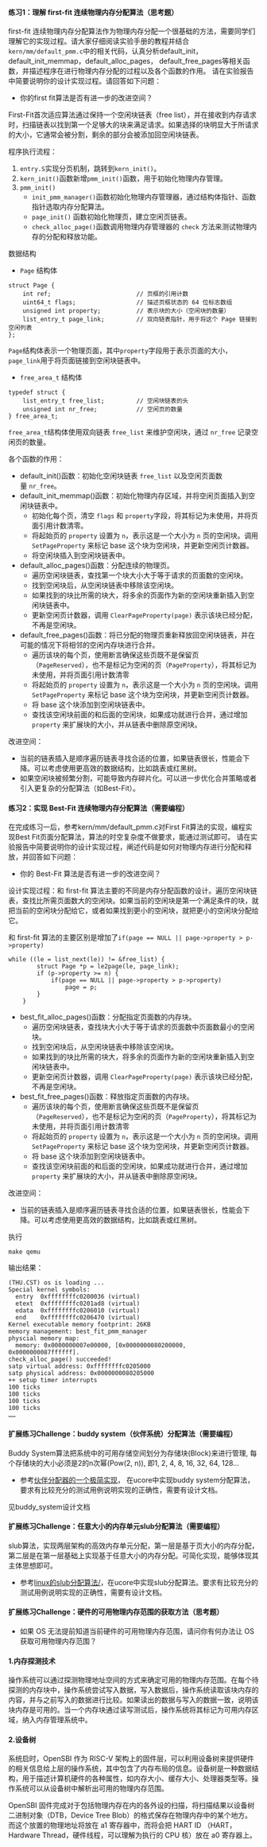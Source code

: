 #### 练习1：理解 first-fit 连续物理内存分配算法（思考题）
first-fit 连续物理内存分配算法作为物理内存分配一个很基础的方法，需要同学们理解它的实现过程。请大家仔细阅读实验手册的教程并结合`kern/mm/default_pmm.c`中的相关代码，认真分析default_init，default_init_memmap，default_alloc_pages， default_free_pages等相关函数，并描述程序在进行物理内存分配的过程以及各个函数的作用。 请在实验报告中简要说明你的设计实现过程。请回答如下问题：

- 你的first fit算法是否有进一步的改进空间？

First-Fit首次适应算法通过保持一个空闲块链表（free list），并在接收到内存请求时，扫描链表以找到第一个足够大的块来满足请求。如果选择的块明显大于所请求的大小，它通常会被分割，剩余的部分会被添加回空闲块链表。

程序执行流程：
1. `entry.S`实现分页机制，跳转到`kern_init()`。
2. `kern_init()`函数新增`pmm_init()`函数，用于初始化物理内存管理。
3. `pmm_init()`
    - `init_pmm_manager()`函数初始化物理内存管理器，通过结构体指针、函数指针选取内存分配算法。
    - `page_init()` 函数初始化物理页，建立空闲页链表。
    - `check_alloc_page()`函数调用物理内存管理器的 `check` 方法来测试物理内存的分配和释放功能。

数据结构
- `Page` 结构体
```
struct Page {
    int ref;                        // 页框的引用计数
    uint64_t flags;                 // 描述页框状态的 64 位标志数组
    unsigned int property;          // 表示块的大小（空闲块的数量）
    list_entry_t page_link;         // 双向链表指针，用于将这个 Page 链接到空闲列表
};
```
`Page`结构体表示一个物理页面，其中`property`字段用于表示页面的大小，`page_link`用于将页面链接到空闲块链表中。

- `free_area_t` 结构体
```
typedef struct {
    list_entry_t free_list;         // 空闲块链表的头
    unsigned int nr_free;           // 空闲页的数量
} free_area_t;
```
`free_area_t`结构体使用双向链表 `free_list` 来维护空闲块，通过 `nr_free` 记录空闲页的数量。

各个函数的作用：
- default_init()函数：初始化空闲块链表 `free_list` 以及空闲页面数量 `nr_free`。
- default_init_memmap()函数：初始化物理内存区域，并将空闲页面插入到空闲块链表中。
	- 初始化每个页，清空 `flags` 和 `property`字段，将其标记为未使用，并将页面引用计数清零。
	- 将起始页的 `property` 设置为 `n`，表示这是一个大小为 `n` 页的空闲块。调用 `SetPageProperty` 来标记 base 这个块为空闲块，并更新空闲页计数器。
	- 将空闲块插入到空闲块链表中。
- default_alloc_pages()函数：分配连续的物理页。
	- 遍历空闲块链表，查找第一个块大小大于等于请求的页面数的空闲块。
	- 找到空闲块后，从空闲块链表中移除该空闲块。
	- 如果找到的块比所需的块大，将多余的页面作为新的空闲块重新插入到空闲块链表中。
	- 更新空闲页计数器，调用 `ClearPageProperty(page)` 表示该块已经分配，不再是空闲块。
- default_free_pages()函数：将已分配的物理页重新释放回空闲块链表，并在可能的情况下将相邻的空闲内存块进行合并。
	- 遍历该块的每个页，使用断言确保这些页既不是保留页（`PageReserved`），也不是标记为空闲的页（`PageProperty`），将其标记为未使用，并将页面引用计数清零
	- 将起始页的 `property` 设置为 `n`，表示这是一个大小为 `n` 页的空闲块。调用 `SetPageProperty` 来标记 base 这个块为空闲块，并更新空闲页计数器。
	- 将 base 这个块添加到空闲块链表中。
	- 查找该空闲块前面的和后面的空闲块，如果成功就进行合并，通过增加 `property` 来扩展块的大小，并从链表中删除原空闲块。

改进空间：
- 当前的链表插入是顺序遍历链表寻找合适的位置，如果链表很长，性能会下降。可以考虑使用更高效的数据结构，比如跳表或红黑树。
- 如果空闲块被频繁分割，可能导致内存碎片化。可以进一步优化合并策略或者引入更复杂的分配算法（如Best-Fit）。
#### 练习2：实现 Best-Fit 连续物理内存分配算法（需要编程）
在完成练习一后，参考kern/mm/default_pmm.c对First Fit算法的实现，编程实现Best Fit页面分配算法，算法的时空复杂度不做要求，能通过测试即可。 请在实验报告中简要说明你的设计实现过程，阐述代码是如何对物理内存进行分配和释放，并回答如下问题：

- 你的 Best-Fit 算法是否有进一步的改进空间？

设计实现过程：和 first-fit 算法主要的不同是内存分配函数的设计。遍历空闲块链表，查找比所需页面数大的空闲块。如果当前的空闲块是第一个满足条件的块，就把当前的空闲块分配给它，或者如果找到更小的空闲块，就把更小的空闲块分配给它。

和 first-fit 算法的主要区别是增加了`if(page == NULL || page->property > p->property)`
```
while ((le = list_next(le)) != &free_list) {
        struct Page *p = le2page(le, page_link);
        if (p->property >= n) {
            if(page == NULL || page->property > p->property)
                page = p;
        }
    }
```

- best_fit_alloc_pages()函数：分配指定页面数的内存块。
	- 遍历空闲块链表，查找块大小大于等于请求的页面数中页面数最小的空闲块。
	- 找到空闲块后，从空闲块链表中移除该空闲块。
	- 如果找到的块比所需的块大，将多余的页面作为新的空闲块重新插入到空闲块链表中。
	- 更新空闲页计数器，调用 `ClearPageProperty(page)` 表示该块已经分配，不再是空闲块。
- best_fit_free_pages()函数：释放指定页面数的内存块。
	- 遍历该块的每个页，使用断言确保这些页既不是保留页（`PageReserved`），也不是标记为空闲的页（`PageProperty`），将其标记为未使用，并将页面引用计数清零
	- 将起始页的 `property` 设置为 `n`，表示这是一个大小为 `n` 页的空闲块。调用 `SetPageProperty` 来标记 base 这个块为空闲块，并更新空闲页计数器。
	- 将 base 这个块添加到空闲块链表中。
	- 查找该空闲块前面的和后面的空闲块，如果成功就进行合并，通过增加 `property` 来扩展块的大小，并从链表中删除原空闲块。

改进空间：
- 当前的链表插入是顺序遍历链表寻找合适的位置，如果链表很长，性能会下降。可以考虑使用更高效的数据结构，比如跳表或红黑树。

执行
```
make qemu
```

输出结果：
```
(THU.CST) os is loading ...
Special kernel symbols:
  entry  0xffffffffc0200036 (virtual)
  etext  0xffffffffc0201ad8 (virtual)
  edata  0xffffffffc0206010 (virtual)
  end    0xffffffffc0206470 (virtual)
Kernel executable memory footprint: 26KB
memory management: best_fit_pmm_manager
physcial memory map:
  memory: 0x0000000007e00000, [0x0000000080200000, 0x0000000087ffffff].
check_alloc_page() succeeded!
satp virtual address: 0xffffffffc0205000
satp physical address: 0x0000000080205000
++ setup timer interrupts
100 ticks
100 ticks
100 ticks
100 ticks
……
```

#### 扩展练习Challenge：buddy system（伙伴系统）分配算法（需要编程）
Buddy System算法把系统中的可用存储空间划分为存储块(Block)来进行管理, 每个存储块的大小必须是2的n次幂(Pow(2, n)), 即1, 2, 4, 8, 16, 32, 64, 128...

- 参考[伙伴分配器的一个极简实现](http://coolshell.cn/articles/10427.html)， 在ucore中实现buddy system分配算法，要求有比较充分的测试用例说明实现的正确性，需要有设计文档。

见buddy_system设计文档
#### 扩展练习Challenge：任意大小的内存单元slub分配算法（需要编程）
slub算法，实现两层架构的高效内存单元分配，第一层是基于页大小的内存分配，第二层是在第一层基础上实现基于任意大小的内存分配。可简化实现，能够体现其主体思想即可。
- 参考[linux的slub分配算法/](https://github.com/torvalds/linux/blob/master/mm/slub.c)，在ucore中实现slub分配算法。要求有比较充分的测试用例说明实现的正确性，需要有设计文档。

#### 扩展练习Challenge：硬件的可用物理内存范围的获取方法（思考题）
- 如果 OS 无法提前知道当前硬件的可用物理内存范围，请问你有何办法让 OS 获取可用物理内存范围？
#### 1.内存探测技术
操作系统可以通过探测物理地址空间的方式来确定可用的物理内存范围。在每个待探测的内存块中，操作系统尝试写入数据，写入数据后，操作系统读取该块内存的内容，并与之前写入的数据进行比较。如果读出的数据与写入的数据一致，说明该块内存是可用的。当一个内存块通过读写测试后，操作系统将其标记为可用内存区域，纳入内存管理系统中。
#### 2.设备树
系统启时，OpenSBI 作为 RISC-V 架构上的固件层，可以利用设备树来提供硬件的相关信息给上层的操作系统，其中包含了内存布局的信息。设备树是一种数据结构，用于描述计算机硬件的各种属性，如内存大小、缓存大小、处理器类型等。操作系统可以从设备树中解析出可用的物理内存范围。

OpenSBI 固件完成对于包括物理内存在内的各外设的扫描，将扫描结果以设备树二进制对象（DTB，Device Tree Blob）的格式保存在物理内存中的某个地方。而这个放置的物理地址将放在 a1 寄存器中，而将会把 HART ID （HART，Hardware Thread，硬件线程，可以理解为执行的 CPU 核）放在 a0 寄存器上。


